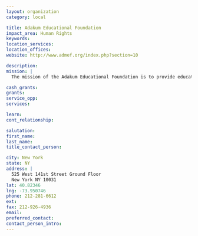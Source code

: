 ```yaml
---
layout: organization
category: local

title: Adakum Educational Foundation
impact_area: Human Rights
keywords: 
location_services: 
location_offices: 
website: http://www.admef.org/index.php?section=10

description: 
mission: |
  The mission of the Adakum Educational Foundation is to provide educational and healthcare opportunities for poor and disadvantaged children and their parents; to help alleviate hunger, and to work to reduce illiteracy, poverty, and poor health conditions in Ghana. We do this by creating and supporting programs dedicated to improving the education and health of poor and disadvantaged children and their families.

cash_grants: 
grants: 
service_opp: 
services: 

learn: 
cont_relationship: 

salutation: 
first_name: 
last_name: 
title_contact_person: 

city: New York
state: NY
address: |
  525 West 141st Street Ground Floor    
  New York NY 10031
lat: 40.82346
lng: -73.950746
phone: 212-281-6612
ext: 
fax: 212-926-4936
email: 
preferred_contact: 
contact_person_intro: 
---
```

